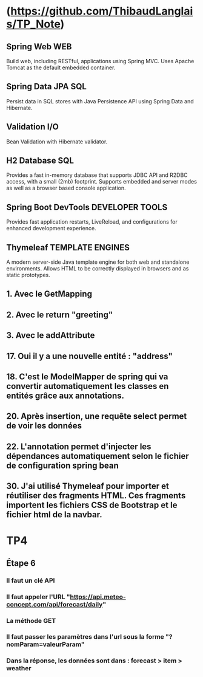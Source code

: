 # (https://github.com/ThibaudLanglais/TP_Note)


## Spring Web WEB
Build web, including RESTful, applications using Spring MVC. Uses Apache Tomcat as the default embedded container.

## Spring Data JPA SQL
Persist data in SQL stores with Java Persistence API using Spring Data and Hibernate.

## Validation I/O
Bean Validation with Hibernate validator.

## H2 Database SQL
Provides a fast in-memory database that supports JDBC API and R2DBC access, with a small (2mb) footprint. Supports embedded and server modes as well as a browser based console application.

## Spring Boot DevTools DEVELOPER TOOLS
Provides fast application restarts, LiveReload, and configurations for enhanced development experience.

## Thymeleaf TEMPLATE ENGINES
A modern server-side Java template engine for both web and standalone environments. Allows HTML to be correctly displayed in browsers and as static prototypes.

## 1. Avec le GetMapping
## 2. Avec le return "greeting"
## 3. Avec le addAttribute

## 17. Oui il y a une nouvelle entité : "address"
## 18. C'est le ModelMapper de spring qui va convertir automatiquement les classes en entités grâce aux annotations.
## 20. Après insertion, une requête select permet de voir les données
## 22. L'annotation permet d'injecter les dépendances automatiquement selon le fichier de configuration spring bean
## 30. J'ai utilisé Thymeleaf pour importer et réutiliser des fragments HTML. Ces fragments importent les fichiers CSS de Bootstrap et le fichier html de la navbar.

# TP4

## Étape 6
### Il faut un clé API
### Il faut appeler l'URL "https://api.meteo-concept.com/api/forecast/daily"
### La méthode GET
### Il faut passer les paramètres dans l'url sous la forme "?nomParam=valeurParam"
### Dans la réponse, les données sont dans : forecast > item > weather

